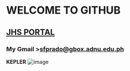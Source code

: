 # WELCOME TO GITHUB
## 	[JHS PORTAL](https://jhsportal.adnu.edu.ph/)
### My Gmail >sfprado@gbox.adnu.edu.ph
**KEPLER**
![image](https://user-images.githubusercontent.com/118333417/203902358-2b7f9655-47d7-4e4b-a6b5-752acee6b2ab.png)
